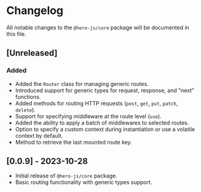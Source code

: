 # Changelog

All notable changes to the `@hero-js/core` package will be documented in this file.

## [Unreleased]

### Added

- Added the `Router` class for managing generic routes.
- Introduced support for generic types for request, response, and "next" functions.
- Added methods for routing HTTP requests (`post`, `get`, `put`, `patch`, `delete`).
- Support for specifying middleware at the route level (`use`).
- Added the ability to apply a batch of middlewares to selected routes.
- Option to specify a custom context during instantiation or use a volatile context by default.
- Method to retrieve the last mounted route key.

## [0.0.9] - 2023-10-28

- Initial release of `@hero-js/core` package.
- Basic routing functionality with generic types support.
